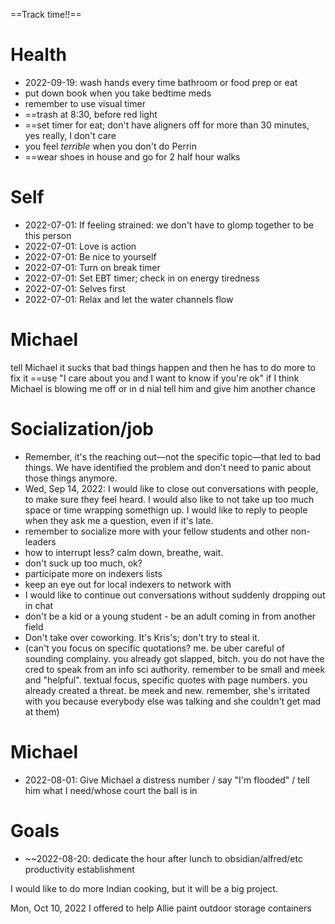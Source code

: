 
==Track time!!==

# Health
* 2022-09-19: wash hands every time bathroom or food prep or eat
* put down book when you take bedtime meds
* remember to use visual timer
* ==trash at 8:30, before red light
* ==set timer for eat; don't have aligners off for more than 30 minutes, yes really, I don't care
* you feel *terrible* when you don't do Perrin
* ==wear shoes in house and go for 2 half hour walks

# Self

- 2022-07-01: If feeling strained: we don't have to glomp together to be this person
- 2022-07-01: Love is action
- 2022-07-01: Be nice to yourself
- 2022-07-01: Turn on break timer
- 2022-07-01: Set EBT timer; check in on energy tiredness
- 2022-07-01: Selves first
- 2022-07-01: Relax and let the water channels flow

# Michael
tell Michael it sucks that bad things happen and then he has to do more to fix it
==use "I care about you and I want to know if you're ok"
if I think Michael is blowing me off or in d nial tell him and give him another chance


# Socialization/job
* Remember, it's the reaching out—not the specific topic—that led to bad things. We have identified the problem and don't need to panic about those things anymore. 
* Wed, Sep 14, 2022: I would like to close out conversations with people, to make sure they feel heard. I would also like to not take up too much space or time wrapping somethign up. I would like to reply to people when they ask me a question, even if it's late.
* remember to socialize more with your fellow students and other non-leaders 
* how to interrupt less? calm down, breathe, wait.
* don't suck up too much, ok?
* participate more on indexers lists
* keep an eye out for local indexers to network with
* I would like to continue out conversations without suddenly dropping out in chat
* don't be a kid or a young student - be an adult coming in from another field
* Don't take over coworking. It's Kris's; don't try to steal it. 
* (can't you focus on specific quotations? me. be uber careful of sounding complainy. you already got slapped, bitch. you do not have the cred to speak from an info sci authority. remember to be small and meek and "helpful". textual focus, specific quotes with page numbers. you already created a threat. be meek and new. remember, she's irritated with you because everybody else was talking and she couldn't get mad at them)

# Michael

* 2022-08-01: Give Michael a distress number / say "I'm flooded" / tell him what I need/whose court the ball is in

# Goals

* ~~2022-08-20: dedicate the hour after lunch to obsidian/alfred/etc productivity establishment

I would like to do more Indian cooking, but it will be a big project.

Mon, Oct 10, 2022 I offered to help Allie paint outdoor storage containers


